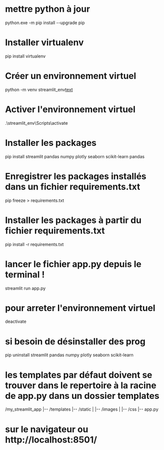 # mettre python à jour
python.exe -m pip install --upgrade pip

# Installer virtualenv
pip install virtualenv

# Créer un environnement virtuel
python -m venv streamlit_env[text](../../../../../../WildCodeSchool/Formation_IA_DATA_nov2023/live_coding/flask/lancement_envi_virtuel_flask.md)


# Activer l'environnement virtuel
.\streamlit_env\Scripts\activate


# Installer les packages
pip install streamlit pandas numpy plotly seaborn scikit-learn pandas

# Enregistrer les packages installés dans un fichier requirements.txt
pip freeze > requirements.txt

# Installer les packages à partir du fichier requirements.txt
pip install -r requirements.txt


# lancer le fichier app.py depuis le terminal !
streamlit run app.py
# pour arreter l'environnement virtuel
deactivate

# si besoin de désinstaller des prog
pip uninstall streamlit pandas numpy plotly seaborn scikit-learn

#  les templates par défaut doivent se trouver dans le repertoire à la racine de app.py dans un dossier templates
/my_streamlit_app
|-- /templates
|-- /static
|   |-- /images
|   |-- /css
|-- app.py

# sur le navigateur ou http://localhost:8501/

